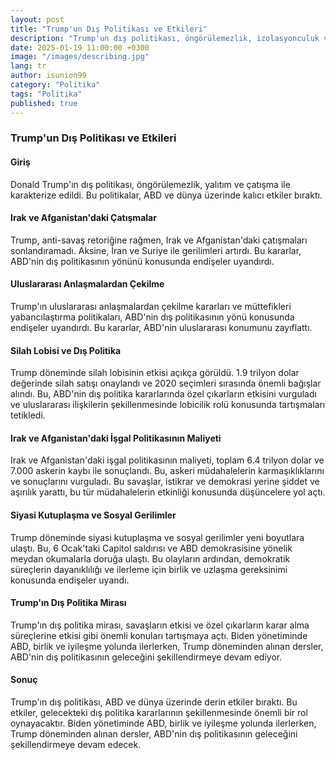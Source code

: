```yaml
---
layout: post
title: "Trump'un Dış Politikası ve Etkileri"
description: "Trump'un dış politikası, öngörülemezlik, izolasyonculuk ve karşıtlık ile karakterize edildi ve ABD ile dünya üzerinde kalıcı bir etki bıraktı."
date: 2025-01-19 11:00:00 +0300
image: "/images/describing.jpg"
lang: tr
author: isunion99
category: "Politika"
tags: "Politika"
published: true
---
```



### **Trump'un Dış Politikası ve Etkileri**


#### **Giriş**
Donald Trump'ın dış politikası, öngörülemezlik, yalıtım ve çatışma ile karakterize edildi. Bu politikalar, ABD ve dünya üzerinde kalıcı etkiler bıraktı.

#### **Irak ve Afganistan'daki Çatışmalar**
Trump, anti-savaş retoriğine rağmen, Irak ve Afganistan'daki çatışmaları sonlandıramadı. Aksine, İran ve Suriye ile gerilimleri artırdı. Bu kararlar, ABD'nin dış politikasının yönünü konusunda endişeler uyandırdı.

#### **Uluslararası Anlaşmalardan Çekilme**
Trump'ın uluslararası anlaşmalardan çekilme kararları ve müttefikleri yabancılaştırma politikaları, ABD'nin dış politikasının yönü konusunda endişeler uyandırdı. Bu kararlar, ABD'nin uluslararası konumunu zayıflattı.

#### **Silah Lobisi ve Dış Politika**
Trump döneminde silah lobisinin etkisi açıkça görüldü. 1.9 trilyon dolar değerinde silah satışı onaylandı ve 2020 seçimleri sırasında önemli bağışlar alındı. Bu, ABD'nin dış politika kararlarında özel çıkarların etkisini vurguladı ve uluslararası ilişkilerin şekillenmesinde lobicilik rolü konusunda tartışmaları tetikledi.

#### **Irak ve Afganistan'daki İşgal Politikasının Maliyeti**
Irak ve Afganistan'daki işgal politikasının maliyeti, toplam 6.4 trilyon dolar ve 7.000 askerin kaybı ile sonuçlandı. Bu, askeri müdahalelerin karmaşıklıklarını ve sonuçlarını vurguladı. Bu savaşlar, istikrar ve demokrasi yerine şiddet ve aşırılık yarattı, bu tür müdahalelerin etkinliği konusunda düşüncelere yol açtı.

#### **Siyasi Kutuplaşma ve Sosyal Gerilimler**
Trump döneminde siyasi kutuplaşma ve sosyal gerilimler yeni boyutlara ulaştı. Bu, 6 Ocak'taki Capitol saldırısı ve ABD demokrasisine yönelik meydan okumalarla doruğa ulaştı. Bu olayların ardından, demokratik süreçlerin dayanıklılığı ve ilerleme için birlik ve uzlaşma gereksinimi konusunda endişeler uyandı.

#### **Trump'ın Dış Politika Mirası**
Trump'ın dış politika mirası, savaşların etkisi ve özel çıkarların karar alma süreçlerine etkisi gibi önemli konuları tartışmaya açtı. Biden yönetiminde ABD, birlik ve iyileşme yolunda ilerlerken, Trump döneminden alınan dersler, ABD'nin dış politikasının geleceğini şekillendirmeye devam ediyor.

#### **Sonuç**
Trump'ın dış politikası, ABD ve dünya üzerinde derin etkiler bıraktı. Bu etkiler, gelecekteki dış politika kararlarının şekillenmesinde önemli bir rol oynayacaktır. Biden yönetiminde ABD, birlik ve iyileşme yolunda ilerlerken, Trump döneminden alınan dersler, ABD'nin dış politikasının geleceğini şekillendirmeye devam edecek.
  
